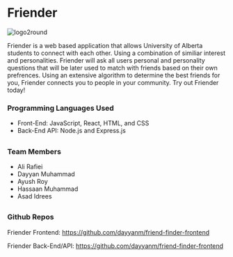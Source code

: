 # Friender
![logo2round](https://user-images.githubusercontent.com/62722912/189498677-eaa2ec85-c697-412d-b39b-64a5f56e1dca.png)

Friender is a web based application that allows University of Alberta students to connect with each other. Using a combination of similiar interest and personalities. Friender will ask all users personal and personality questions that will be later used to match with friends based on their own prefrences. Using an extensive algorithm to determine the best friends for you, Friender connects you to people in your community. Try out Friender today!

### Programming Languages Used
- Front-End: JavaScript, React, HTML, and CSS
- Back-End API: Node.js and Express.js

##
### Team Members

- Ali Rafiei
- Dayyan Muhammad
- Ayush Roy
- Hassaan Muhammad
- Asad Idrees

##
### Github Repos
Friender Frontend: https://github.com/dayyanm/friend-finder-frontend

Friender Back-End/API: https://github.com/dayyanm/friend-finder-frontend
